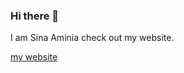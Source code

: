 ### Hi there 👋

I am Sina Aminia check out my website.

<a href="https://sina3127.github.io/" title="About Me" target="_blank">
  my website
</a>
                                    
                                   
                                    
<!--
**Sina3127/Sina3127** is a ✨ _special_ ✨ repository because its `README.md` (this file) appears on your GitHub profile.

Here are some ideas to get you started:

- 🔭 I’m currently working on ...
- 🌱 I’m currently learning ...
- 👯 I’m looking to collaborate on ...
- 🤔 I’m looking for help with ...
- 💬 Ask me about ...
- 📫 How to reach me: ...
- 😄 Pronouns: ...
- ⚡ Fun fact: ...
-->
